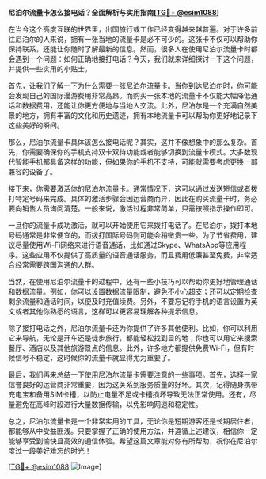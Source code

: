 **尼泊尔流量卡怎么接电话？全面解析与实用指南[[TG💪+ @esim1088](https://t.me/s/esim1088)]**

在当今这个高度互联的世界里，出国旅行或工作已经变得越来越普遍。对于许多前往尼泊尔的人来说，拥有一张当地的流量卡是必不可少的。这张卡不仅可以帮助你保持联系，还能让你随时了解最新的信息。然而，很多人在使用尼泊尔流量卡时都会遇到一个问题：如何正确地接打电话？今天，我们就来详细探讨一下这个问题，并提供一些实用的小贴士。

首先，让我们了解一下为什么需要一张尼泊尔流量卡。当你到达尼泊尔时，你可能会发现自己的国际漫游费用非常高昂。而购买一张本地的流量卡不仅能大幅降低通话和数据费用，还能让你更方便地与当地人交流。此外，尼泊尔是一个充满自然美景的地方，拥有丰富的文化和历史遗迹，拥有本地流量卡可以帮助你更好地记录下这些美好的瞬间。

那么，尼泊尔流量卡具体该怎么接电话呢？其实，这并不像想象中的那么复杂。首先，你需要确保你的手机支持双卡双待功能或者能够切换到流量卡模式。大多数现代智能手机都具备这样的功能，但如果你的手机不支持，可能就需要考虑更换一部兼容的设备了。

接下来，你需要激活你的尼泊尔流量卡。通常情况下，这可以通过发送短信或者拨打特定号码来完成。具体的激活步骤会因运营商而异，因此在购买流量卡时，务必要向销售人员询问清楚。一般来说，激活过程非常简单，只需按照指示操作即可。

一旦你的流量卡成功激活，就可以开始使用它来拨打电话了。在尼泊尔，拨打本地号码通常是非常便宜的，而拨打国际号码则可能会稍微贵一些。为了节省费用，建议尽量使用Wi-Fi网络来进行语音通话，比如通过Skype、WhatsApp等应用程序。这些应用不仅提供了高质量的语音通话服务，而且费用低廉甚至免费，非常适合经常需要跨国沟通的人群。

当然，在使用尼泊尔流量卡的过程中，还有一些小技巧可以帮助你更好地管理通话和数据流量。例如，你可以设置数据流量限制，避免不小心超支；还可以定期检查剩余流量和通话时间，以便及时充值续费。另外，不要忘记将手机的语言设置为英文或者其他你熟悉的语言，这样可以更容易理解各种提示信息。

除了接打电话之外，尼泊尔流量卡还为你提供了许多其他便利。比如，你可以利用它来导航，无论是开车还是徒步旅行，都能轻松找到目的地；你也可以用它来搜索餐厅、酒店以及其他旅游景点的信息。此外，许多地方都提供免费Wi-Fi，但有时候信号不稳定，这时候你的流量卡就显得尤为重要了。

最后，我们再来总结一下使用尼泊尔流量卡需要注意的一些事项。首先，选择一家信誉良好的运营商非常重要，因为这关系到服务质量的好坏。其次，记得随身携带充电宝和备用SIM卡槽，以防止电量不足或卡槽损坏导致无法正常使用。还有，尽量避免在高峰时段进行大量数据传输，以免影响网速和稳定性。

总之，尼泊尔流量卡是一个非常实用的工具，无论你是短期游客还是长期居住者，都能够从中受益匪浅。只要掌握了正确的使用方法，并遵循上述建议，相信你一定能够享受到愉快且高效的通信体验。希望这篇文章能对你有所帮助，祝你在尼泊尔度过一段美好难忘的时光！

[[TG💪+ @esim1088](https://t.me/s/esim1088) ![Image](https://i.postimg.cc/4NQfJmqS/Snipaste-2025-05-13-00-14-12.png)]